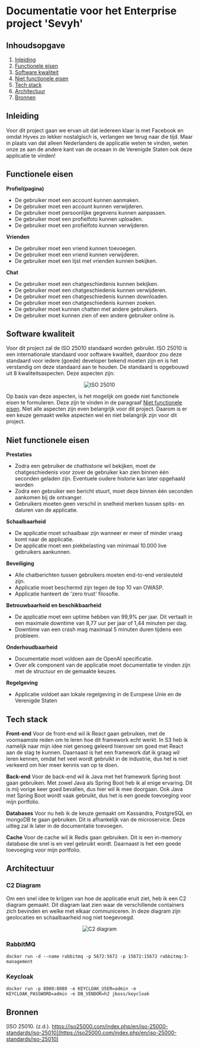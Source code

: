 # Documentatie voor het Enterprise project 'Sevyh'

## Inhoudsopgave

1. [Inleiding](#inleiding)
2. [Functionele eisen](#functionele-eisen)
3. [Software kwaliteit](#software-kwaliteit)
4. [Niet functionele eisen](#niet-functionele-eisen)
5. [Tech stack](#tech-stack)
6. [Architectuur](#architectuur)
5. [Bronnen](#bronnen)


## Inleiding

Voor dit project gaan we ervan uit dat iedereen klaar is met Facebook en omdat Hyves zo lekker nostalgisch is, verlangen we terug naar die tijd. Maar in plaats van dat alleen Nederlanders de applicatie weten te vinden, weten onze ze aan de andere kant van de oceaan in de Verenigde Staten ook deze applicatie te vinden! 

## Functionele eisen

**Profiel(pagina)**
-	De gebruiker moet een account kunnen aanmaken.
-	De gebruiker moet een account kunnen verwijderen.
-	De gebruiker moet persoonlijke gegevens kunnen aanpassen.
-	De gebruiker moet een profielfoto kunnen uploaden.
-	De gebruiker moet een profielfoto kunnen verwijderen.

**Vrienden**
-	De gebruiker moet een vriend kunnen toevoegen.
-	De gebruiker moet een vriend kunnen verwijderen.
-	De gebruiker moet een lijst met vrienden kunnen bekijken.

**Chat**
-	De gebruiker moet een chatgeschiedenis kunnen bekijken.
-	De gebruiker moet een chatgeschiedenis kunnen verwijderen.
-	De gebruiker moet een chatgeschiedenis kunnen downloaden.
-	De gebruiker moet een chatgeschiedenis kunnen zoeken.
-	De gebruiker moet kunnen chatten met andere gebruikers.
-   De gebruiker moet kunnen zien of een andere gebruiker online is.

## Software kwaliteit
Voor dit project zal de ISO 25010 standaard worden gebruikt. ISO 25010 is een internationale standaard voor software kwaliteit, daardoor zou deze standaard voor iedere (goede) developer bekend moeten zijn en is het verstandig om deze standaard aan te houden. De standaard is opgebouwd uit 8 kwaliteitsaspecten. Deze aspecten zijn:

<p align="center">
    <img src="https://iso25000.com/images/figures/en/iso25010.png" alt="ISO 25010" style="margin:auto;">    
</p>

Op basis van deze aspecten, is het mogelijk om goede niet functionele eisen te formuleren. Deze zijn te vinden in de paragraaf [Niet functionele eisen](#niet-functionele-eisen). Niet alle aspecten zijn even belangrijk voor dit project. Daarom is er een keuze gemaakt welke aspecten wel en niet belangrijk zijn voor dit project.

## Niet functionele eisen

**Prestaties**
-	Zodra een gebruiker de chathistorie wil bekijken, moet de chatgeschiedenis voor zover de gebruiker kan zien binnen één seconden geladen zijn. Eventuele oudere historie kan later opgehaald worden
-	Zodra een gebruiker een bericht stuurt, moet deze binnen één seconden aankomen bij de ontvanger.
-	Gebruikers moeten geen verschil in snelheid merken tussen spits- en daluren van de applicatie.

**Schaalbaarheid**
-	De applicatie moet schaalbaar zijn wanneer er meer of minder vraag komt naar de applicatie.
-	De applicatie moet een piekbelasting van minimaal 10.000 live gebruikers aankunnen.

**Beveiliging**
-	Alle chatberichten tussen gebruikers moeten end-to-end versleuteld zijn.
-	Applicatie moet beschermd zijn tegen de top 10 van OWASP.
-   Applicatie hanteert de 'zero trust' filosofie.

**Betrouwbaarheid en beschikbaarheid**
-	De applicatie moet een uptime hebben van 99,9% per jaar. Dit vertaalt in een maximale downtime van 8,77 uur per jaar of 1,44 minuten per dag.
-	Downtime van een crash mag maximaal 5 minuten duren tijdens een probleem.

**Onderhoudbaarheid**
-	Documentatie moet voldoen aan de OpenAI specificatie.
-	Over elk component van de applicatie moet documentatie te vinden zijn met de structuur en de gemaakte keuzes.

**Regelgeving**
-	Applicatie voldoet aan lokale regelgeving in de Europese Unie en de Verenigde Staten

## Tech stack

**Front-end** 
Voor de front-end wil ik React gaan gebruiken, met de voornaamste reden om te leren hoe dit framework echt werkt. In S3 heb ik namelijk naar mijn idee niet genoeg geleerd hierover om goed met React aan de slag te kunnen. Daarnaast is het een framework dat ik graag wil leren kennen, omdat het veel wordt gebruikt in de industrie, dus het is niet verkeerd om hier meer kennis van op te doen.

**Back-end**
Voor de back-end wil ik Java met het framework Spring boot gaan gebruiken. Met zowel Java als Spring Boot heb ik al enige ervaring. Dit is mij vorige keer goed bevallen, dus hier wil ik mee doorgaan. Ook Java met Spring Boot wordt vaak gebruikt, dus het is een goede toevoeging voor mijn portfolio.

**Databases**
Voor nu heb ik de keuze gemaakt om Kassandra, PostgreSQL en mongoDB te gaan gebruiken. Dit is afhankelijk van de microservice. Deze uitleg zal ik later in de documentatie toevoegen.

**Cache**
Voor de cache wil ik Redis gaan gebruiken. Dit is een in-memory database die snel is en veel gebruikt wordt. Daarnaast is het een goede toevoeging voor mijn portfolio.

## Architectuur

### C2 Diagram

Om een snel idee te krijgen van hoe de applicatie eruit ziet, heb ik een C2 diagram gemaakt. Dit diagram laat zien waar de verschillende containers zich bevinden en welke met elkaar communiceren. In deze diagram zijn geolocaties en schaalbaarheid nog niet toegevoegd.

<p align="center">
    <img src="https://user-images.githubusercontent.com/73841047/223100894-253de0d8-5abd-4b76-996d-16253645d5bb.png" alt="C2 diagram">
</p>

### RabbitMQ
`docker run -d --name rabbitmq -p 5672:5672 -p 15672:15672 rabbitmq:3-management`

### Keycloak
`docker run -p 8080:8080 -e KEYCLOAK_USER=admin -e KEYCLOAK_PASSWORD=admin -e DB_VENDOR=h2 jboss/keycloak`

## Bronnen

[ISO 25010. (z.d.). https://iso25000.com/index.php/en/iso-25000-standards/iso-25010](https://iso25000.com/index.php/en/iso-25000-standards/iso-25010)
